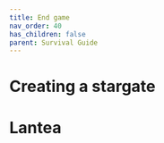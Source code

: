```yaml
---
title: End game
nav_order: 40
has_children: false
parent: Survival Guide
---
```


# Creating a stargate


# Lantea